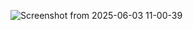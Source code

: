![Screenshot from 2025-06-03 11-00-39](https://github.com/user-attachments/assets/d927aa7d-5528-46d4-893d-45ed860238e6)

